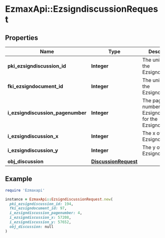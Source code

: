 # EzmaxApi::EzsigndiscussionRequest

## Properties

| Name | Type | Description | Notes |
| ---- | ---- | ----------- | ----- |
| **pki_ezsigndiscussion_id** | **Integer** | The unique ID of the Ezsigndiscussion | [optional] |
| **fki_ezsigndocument_id** | **Integer** | The unique ID of the Ezsigndocument |  |
| **i_ezsigndiscussion_pagenumber** | **Integer** | The page number in the Ezsigndocument for the Ezsigndiscussion |  |
| **i_ezsigndiscussion_x** | **Integer** | The x of the Ezsigndiscussion |  |
| **i_ezsigndiscussion_y** | **Integer** | The y of the Ezsigndiscussion |  |
| **obj_discussion** | [**DiscussionRequest**](DiscussionRequest.md) |  |  |

## Example

```ruby
require 'Ezmaxapi'

instance = EzmaxApi::EzsigndiscussionRequest.new(
  pki_ezsigndiscussion_id: 194,
  fki_ezsigndocument_id: 97,
  i_ezsigndiscussion_pagenumber: 4,
  i_ezsigndiscussion_x: 57208,
  i_ezsigndiscussion_y: 57652,
  obj_discussion: null
)
```

